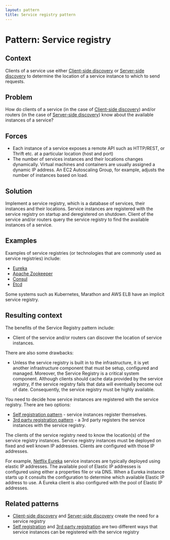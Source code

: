 ```yaml
---
layout: pattern
title: Service registry pattern
---
```


# Pattern: Service registry

## Context

Clients of a service use either [Client-side discovery](client-side-discovery.html) or [Server-side discovery](server-side-discovery.html) to determine the location of a service instance to which to send requests.


## Problem

How do clients of a service (in the case of [Client-side discovery](client-side-discovery.html)) and/or routers (in the case of [Server-side discovery](server-side-discovery.html))  know about the available instances of a service?

## Forces

* Each instance of a service exposes a remote API such as HTTP/REST, or Thrift etc. at a particular location (host and port)
* The number of services instances and their locations changes dynamically. Virtual machines and containers are usually assigned a dynamic IP address. An EC2 Autoscaling Group, for example, adjusts the number of instances based on load. 

## Solution

Implement a service registry, which is a database of services, their instances and their locations.
Service instances are registered with the service registry on startup and deregistered on shutdown.
Client of the service and/or routers query the service registry to find the available instances of a service.

## Examples

Examples of service registries (or technologies that are commonly used as service registries) include:

* [Eureka](https://github.com/Netflix/eureka/wiki/Eureka-at-a-glance)
* [Apache Zookeeper](http://zookeeper.apache.org)
* [Consul](https://consul.io/)
* [Etcd](https://github.com/coreos/etcd)

Some systems such as Kubernetes, Marathon and AWS ELB have an implicit service registry.

## Resulting context

The benefits of the Service Registry pattern include:

* Client of the service and/or routers can discover the location of service instances.

There are also some drawbacks:

* Unless the service registry is built in to the infrastructure, it is yet another infrastructure component that must be setup, configured and managed.
Moreover, the Service Registry is a critical system component.
Although clients should cache data provided by the service registry, if the service registry fails that data will eventually become out of date.
Consequently, the service registry must be highly available.

You need to decide how service instances are registered with the service registry.
There are two options:

* [Self registration pattern](self-registration.html) - service instances register themselves.
* [3rd party registration pattern](3rd-party-registration.html) - a 3rd party registers the service instances with the service registry.

The clients of the service registry need to know the location(s) of the service registry instances.
Service registry instances must be deployed on fixed and well known IP addresses.
Clients are configured with those IP addresses.

For example, [Netflix Eureka](https://github.com/Netflix/eureka/wiki/Configuring-Eureka-in-AWS-Cloud) service instances are typically deployed using elastic IP addresses. 
The available pool of Elastic IP addresses is configured using either a properties file or via DNS.
When a Eureka instance starts up it consults the configuration to determine which available Elastic IP address to use.
A Eureka client is also configured with the pool of Elastic IP addresses.

## Related patterns

* [Client-side discovery](client-side-discovery.html) and [Server-side discovery](server-side-discovery.html) create the need for a service registry
* [Self registration](self-registration.html) and [3rd party registration](3rd-party-registration.html) are two different ways that service instances can be registered with the service registry
